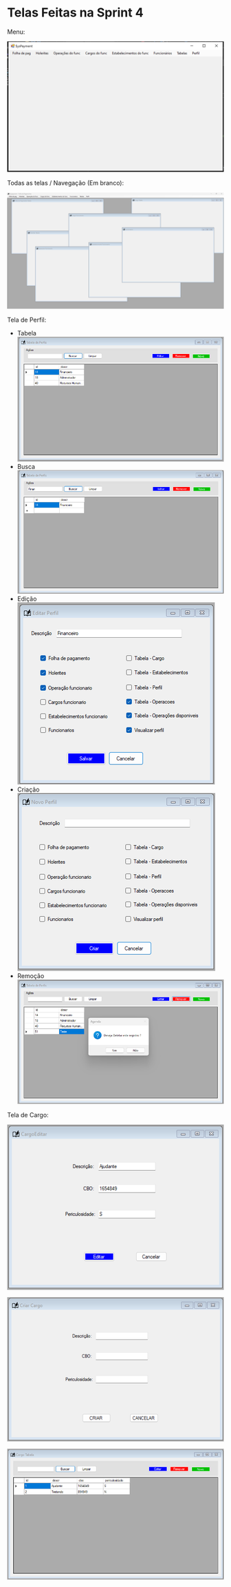 # Telas Feitas na Sprint 4

Menu:

![Untitled](<../images/telassprint4%20(7).png>)

Todas as telas / Navegação (Em branco):

![Untitled](<../images/telassprint4%20(1).png>)

Tela de Perfil:

- Tabela
  ![Untitled](<../images/telassprint4%20(2).png>)
- Busca
  ![Untitled](<../images/telassprint4%20(3).png>)
- Edição
  ![Untitled](<../images/telassprint4%20(4).png>)
- Criação
  ![Untitled](<../images/telassprint4%20(5).png>)
- Remoção
  ![Untitled](<../images/telassprint4%20(6).png>)

Tela de Cargo:

![Untitled](<../images/telassprint4%20(8).png>)

![Untitled](<../images/telassprint4%20(9).png>)

![Untitled](<../images/telassprint4%20(10).png>)
